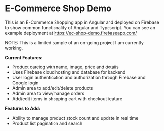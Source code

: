 # E-Commerce Shop Demo

This is an E-Commerce Shopping app in Angular and deployed on Firebase to show common functionality of Angular and Typescript.
You can see an example deployment at https://ec-shop-demo.firebaseapp.com/

NOTE: This is a limited sample of an on-going project I am currently working.

**Current Features:**
- Product catelog with name, image, price and details
- Uses Firebase cloud hosting and database for backend
- User login authentication and authorization through Firebase and Google login
- Admin area to add/edit/delete products
- Admin area to view/manage orders
- Add/edit items in shopping cart with checkout feature

**Features to Add:**
- Ability to manage product stock count and update in real time
- Product list pagination and search
